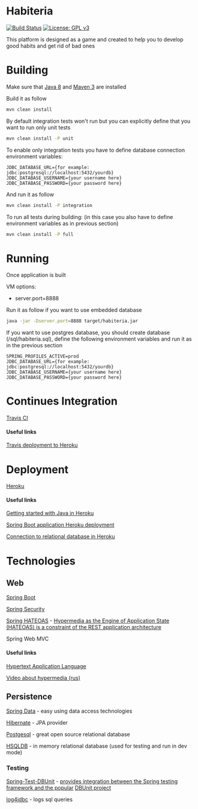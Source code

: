 # Habiteria

[![Build Status](https://travis-ci.org/NetCracker-2017-Team/project.svg?branch=master)]()
[![License: GPL v3](https://img.shields.io/badge/License-GPL%20v3-blue.svg)](https://www.gnu.org/licenses/gpl-3.0)

This platform is designed as a game and created to help you to develop good habits and get rid of bad ones

# Building
Make sure that [Java 8](http://www.oracle.com/technetwork/java/javase/downloads/jdk8-downloads-2133151.html) and [Maven 3](https://maven.apache.org/download.cgi) are installed

Build it as follow
```bash
mvn clean install 
```
By default integration tests won't run but you can explicitly define that you want to run only unit tests
```bash
mvn clean install -P unit
```
To enable only integration tests you have to define database connection environment variables:
```
JDBC_DATABASE_URL={for example: jdbc:postgresql://localhost:5432/yourdb}
JDBC_DATABASE_USERNAME={your username here}
JDBC_DATABASE_PASSWORD={your password here}
```
And run it as follow
```bash
mvn clean install -P integration
```
To run all tests during building: (in this case you also have to define environment variables as in previous section)
```bash
mvn clean install -P full
```
# Running
Once application is built

VM options: 
- server.port=8888

Run it as follow if you want to use embedded database
```bash
java -jar -Dserver.port=8888 target/habiteria.jar
```
If you want to use postgres database, you should create database (/sql/habiteria.sql), define the following environment variables and run it as in the previous section
```
SPRING_PROFILES_ACTIVE=prod
JDBC_DATABASE_URL={for example: jdbc:postgresql://localhost:5432/yourdb}
JDBC_DATABASE_USERNAME={your username here}
JDBC_DATABASE_PASSWORD={your password here}
```

# Continues Integration
[Travis CI](https://travis-ci.org "Travis CI web site")

#### Useful links
[Travis deployment to Heroku](https://docs.travis-ci.com/user/deployment/heroku/)

# Deployment
[Heroku](heroku.com "Heroku web site")

#### Useful links
[Getting started with Java in Heroku](https://devcenter.heroku.com/articles/getting-started-with-java#introduction)

[Spring Boot application Heroku deployment](https://docs.spring.io/spring-boot/docs/current/reference/html/cloud-deployment.html#cloud-deployment-heroku)

[Connection to relational database in Heroku](https://devcenter.heroku.com/articles/connecting-to-relational-databases-on-heroku-with-java)
# Technologies

## Web
[Spring Boot](https://projects.spring.io/spring-boot/ "Spring boot project")

[Spring Security](https://projects.spring.io/spring-security/ "Spring security project")

[Spring HATEOAS](https://projects.spring.io/spring-hateoas/ "Spring HATEOAS project") - [Hypermedia as the Engine of Application State (HATEOAS) is a constraint of the REST application architecture](https://en.wikipedia.org/wiki/HATEOAS "Wiki HATEOAS")

Spring Web MVC

#### Useful links
[Hypertext Application Language](http://stateless.co/hal_specification.html "HAL")

[Video about hypermedia (rus)](https://www.youtube.com/watch?v=G9apMqwRedA "YouTube video from JUG")

## Persistence
[Spring Data](https://projects.spring.io/spring-data/ "Spring data project") - easy using data access technologies

[Hibernate](http://hibernate.org "Hibernate web site") - JPA provider

[Postgesql](https://www.postgresql.org "Postgresql") - great open source relational database

[HSQLDB](http://hsqldb.org "HSQLDB") - in memory relational database (used for testing and run in dev mode)

### Testing
[Spring-Test-DBUnit](https://github.com/springtestdbunit/spring-test-dbunit "GitHub repository") - [provides integration between the Spring testing framework and the popular](https://springtestdbunit.github.io/spring-test-dbunit/ "Docs") [DBUnit project](http://dbunit.sourceforge.net "Docs") 

[log4jdbc](https://github.com/arthurblake/log4jdbc "GitHub repository") - logs sql queries

